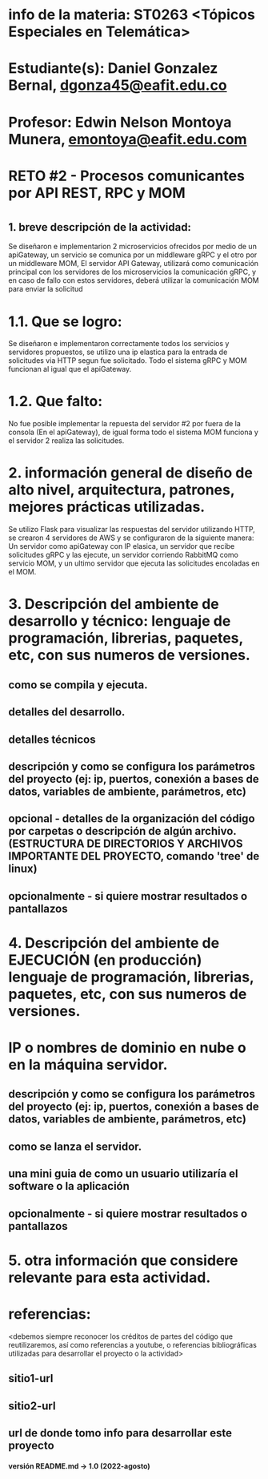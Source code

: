 # info de la materia: ST0263 <Tópicos Especiales en Telemática>
#
# Estudiante(s): Daniel Gonzalez Bernal, dgonza45@eafit.edu.co
#
# Profesor: Edwin Nelson Montoya Munera, emontoya@eafit.edu.com
#
# RETO #2 - Procesos comunicantes por API REST, RPC y MOM
#
## 1. breve descripción de la actividad:
Se diseñaron e implementarion 2 microservicios ofrecidos por medio de un apiGateway, un servicio se comunica por un middleware gRPC y el otro por un middleware MOM, El servidor API Gateway, utilizará como comunicación principal con los servidores de los microservicios la comunicación gRPC, y en caso de fallo con estos servidores, deberá utilizar la comunicación MOM para enviar la solicitud

# 1.1. Que se logro: 
Se diseñaron e implementaron correctamente todos los servicios y servidores propuestos, se utilizo una ip elastica para la entrada de solicitudes via HTTP segun fue solicitado. Todo el sistema gRPC y MOM funcionan al igual que el apiGateway.

# 1.2. Que falto: 
No fue posible implementar la repuesta del servidor #2 por fuera de la consola (En el apiGateway), de igual forma todo el sistema MOM funciona y el servidor 2 realiza las solicitudes.

# 2. información general de diseño de alto nivel, arquitectura, patrones, mejores prácticas utilizadas.
Se utilizo Flask para visualizar las respuestas del servidor utilizando HTTP, se crearon 4 servidores de AWS y se configuraron de la siguiente manera: Un servidor como apiGateway con IP elasica, un servidor que recibe solicitudes gRPC y las ejecute, un servidor corriendo RabbitMQ como servicio MOM, y un ultimo servidor que ejecuta las solicitudes encoladas en el MOM.

# 3. Descripción del ambiente de desarrollo y técnico: lenguaje de programación, librerias, paquetes, etc, con sus numeros de versiones.

## como se compila y ejecuta.
## detalles del desarrollo.
## detalles técnicos
## descripción y como se configura los parámetros del proyecto (ej: ip, puertos, conexión a bases de datos, variables de ambiente, parámetros, etc)
## opcional - detalles de la organización del código por carpetas o descripción de algún archivo. (ESTRUCTURA DE DIRECTORIOS Y ARCHIVOS IMPORTANTE DEL PROYECTO, comando 'tree' de linux)
## 
## opcionalmente - si quiere mostrar resultados o pantallazos 

# 4. Descripción del ambiente de EJECUCIÓN (en producción) lenguaje de programación, librerias, paquetes, etc, con sus numeros de versiones.

# IP o nombres de dominio en nube o en la máquina servidor.

## descripción y como se configura los parámetros del proyecto (ej: ip, puertos, conexión a bases de datos, variables de ambiente, parámetros, etc)

## como se lanza el servidor.

## una mini guia de como un usuario utilizaría el software o la aplicación

## opcionalmente - si quiere mostrar resultados o pantallazos 

# 5. otra información que considere relevante para esta actividad.

# referencias:
<debemos siempre reconocer los créditos de partes del código que reutilizaremos, así como referencias a youtube, o referencias bibliográficas utilizadas para desarrollar el proyecto o la actividad>
## sitio1-url 
## sitio2-url
## url de donde tomo info para desarrollar este proyecto

#### versión README.md -> 1.0 (2022-agosto)
